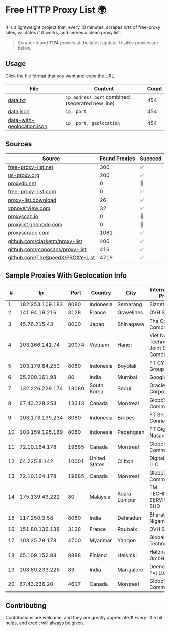 
# Free HTTP Proxy List 🌍

It is a lightweight project that, every 10 minutes, scrapes lots of free-proxy sites, validates if it works, and serves a clean proxy list.


> Scraper found **7174** proxies at the latest update. Usable proxies are below.

## Usage

Click the file format that you want and copy the URL.


|File|Content|Count|
|----|-------|-----|
|[data.txt](https://raw.githubusercontent.com/themiralay/Proxy-List-World/master/data.txt)|`ip_address:port` combined (seperated new line)|454|
|[data.json](https://raw.githubusercontent.com/themiralay/Proxy-List-World/master/data.json)|`ip, port`|454|
|[data-with-geolocation.json](https://raw.githubusercontent.com/themiralay/Proxy-List-World/master/data-with-geolocation.json)|`ip, port, geolocation`|454|

## Sources

|Source|Found Proxies|Succeed|
|------|-------------|-------|
|[free-proxy-list.net](https://free-proxy-list.net)|300|✅|
|[us-proxy.org](https://www.us-proxy.org)|200|✅|
|[proxydb.net](http://proxydb.net)|0|🚫|
|[free-proxy-list.com](https://free-proxy-list.com/?page=&port=&type%5B%5D=http&type%5B%5D=https&up_time=0&search=Search)|0|✅|
|[proxy-list.download](https://www.proxy-list.download/HTTP)|26|✅|
|[vpnoverview.com](https://vpnoverview.com/privacy/anonymous-browsing/free-proxy-servers)|32|✅|
|[proxyscan.io](https://www.proxyscan.io)|0|🚫|
|[proxylist.geonode.com](https://proxylist.geonode.com/api/proxy-list?limit=300&page=1&sort_by=lastChecked&sort_type=desc&protocols=http,https)|0|🚫|
|[proxyscrape.com](https://api.proxyscrape.com/v2/?request=displayproxies&protocol=http&timeout=10000&country=all&ssl=all&anonymity=all)|1081|✅|
|[github.com/clarketm/proxy-list](https://raw.githubusercontent.com/clarketm/proxy-list/master/proxy-list-raw.txt)|400|✅|
|[github.com/monosans/proxy-list](https://raw.githubusercontent.com/monosans/proxy-list/main/proxies/http.txt)|416|✅|
|[github.com/TheSpeedX/PROXY-List](https://raw.githubusercontent.com/TheSpeedX/PROXY-List/master/http.txt)|4719|✅|


## Sample Proxies With Geolocation Info

|#|Ip|Port|Country|City|Internet Service Provider|
|-|--|----|-------|----|-------------------------|
|1|182.253.109.182|8080|Indonesia|Semarang|Biznet Metronet|
|2|141.94.19.216|3128|France|Gravelines|OVH SAS|
|3|45.76.215.43|8000|Japan|Shinagawa|The Constant Company|
|4|103.166.141.74|20074|Vietnam|Hanoi|Viet NAM Cloud Technology Joint Stock Company|
|5|103.179.84.250|8080|Indonesia|Boyolali|PT CYB Media Group|
|6|35.200.161.98|80|India|Mumbai|Google LLC|
|7|132.226.229.174|18080|South Korea|Seoul|Oracle Corporation|
|8|67.43.228.253|13313|Canada|Montreal|GloboTech Communications|
|9|103.173.139.234|8080|Indonesia|Brebes|PT Serayu Multi Connection|
|10|103.159.195.189|8080|Indonesia|Pecangaan|PT Giga Digital Nusantara|
|11|72.10.164.178|19885|Canada|Montreal|GloboTech Communications|
|12|64.225.8.142|10001|United States|Clifton|DigitalOcean, LLC|
|13|72.10.164.178|19885|Canada|Montreal|GloboTech Communications|
|14|175.139.43.222|80|Malaysia|Kuala Lumpur|TM TECHNOLOGY SERVICES SDN BHD|
|15|117.250.3.58|8080|India|Dehradun|Bharat Sanchar Nigam Ltd|
|16|151.80.136.138|3128|France|Roubaix|OVH SAS|
|17|103.25.79.178|4700|Myanmar|Yangon|Global Technology Co|
|18|65.109.152.88|8888|Finland|Helsinki|Hetzner Online GmbH|
|19|103.89.233.226|83|India|Mangalore|Deenet Services Pvt Ltd|
|20|67.43.236.20|4617|Canada|Montreal|GloboTech Communications|



## Contributing

Contributions are welcome, and they are greatly appreciated! Every
little bit helps, and credit will always be given.

